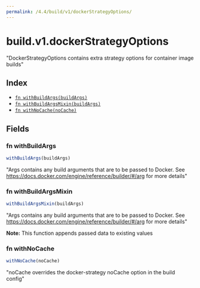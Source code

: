 ```yaml
---
permalink: /4.4/build/v1/dockerStrategyOptions/
---
```


# build.v1.dockerStrategyOptions

"DockerStrategyOptions contains extra strategy options for container image builds"

## Index

* [`fn withBuildArgs(buildArgs)`](#fn-withbuildargs)
* [`fn withBuildArgsMixin(buildArgs)`](#fn-withbuildargsmixin)
* [`fn withNoCache(noCache)`](#fn-withnocache)

## Fields

### fn withBuildArgs

```ts
withBuildArgs(buildArgs)
```

"Args contains any build arguments that are to be passed to Docker.  See https://docs.docker.com/engine/reference/builder/#/arg for more details"

### fn withBuildArgsMixin

```ts
withBuildArgsMixin(buildArgs)
```

"Args contains any build arguments that are to be passed to Docker.  See https://docs.docker.com/engine/reference/builder/#/arg for more details"

**Note:** This function appends passed data to existing values

### fn withNoCache

```ts
withNoCache(noCache)
```

"noCache overrides the docker-strategy noCache option in the build config"